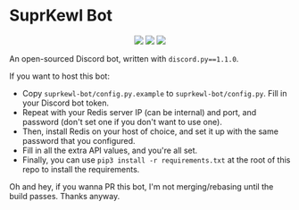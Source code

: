 # SuprKewl Bot

<p align="center">
<a href="https://discord.gg/CRBBJVY"><img src="https://img.shields.io/discord/498185249952366602.svg"></a>
<a href="./LICENSE-gpl3.txt"><img src="https://img.shields.io/github/license/laggycomputer/suprkewl-bot.svg?style=popout"></a>
<a href=https://travis-ci.com/laggycomputer/suprkewl-bot><img src=https://travis-ci.com/laggycomputer/suprkewl-bot.svg?branch=master></a>
</p>

An open-sourced Discord bot, written with `discord.py==1.1.0`. 

If you want to host this bot:

* Copy `suprkewl-bot/config.py.example` to `suprkewl-bot/config.py`. Fill in your Discord bot token.
* Repeat with your Redis server IP (can be internal) and port, and password (don't set one if you don't want to use one).
* Then, install Redis on your host of choice, and set it up with the same password that you configured.
* Fill in all the extra API values, and you're all set.
* Finally, you can use `pip3 install -r requirements.txt` at the root of this repo to install the requirements.

Oh and hey, if you wanna PR this bot, I'm not merging/rebasing until the build passes. Thanks anyway.
